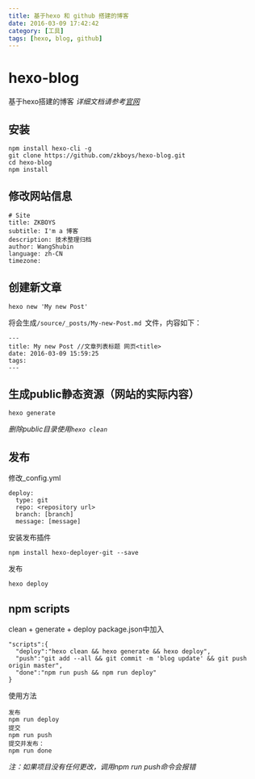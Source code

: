 ```yaml
---
title: 基于hexo 和 github 搭建的博客
date: 2016-03-09 17:42:42
category: [工具]
tags: [hexo, blog, github]
---
```

# hexo-blog
基于hexo搭建的博客 *详细文档请参考[官网](https://hexo.io/)*

## 安装
```shell
npm install hexo-cli -g
git clone https://github.com/zkboys/hexo-blog.git
cd hexo-blog
npm install
```

## 修改网站信息
```
# Site
title: ZKBOYS
subtitle: I'm a 博客
description: 技术整理归档
author: WangShubin
language: zh-CN
timezone:
```

## 创建新文章
```
hexo new 'My new Post'

```
将会生成`/source/_posts/My-new-Post.md `文件，内容如下：
```
---
title: My new Post //文章列表标题 网页<title>
date: 2016-03-09 15:59:25
tags:
---
```
## 生成public静态资源（网站的实际内容）
```
hexo generate
```
*删除public目录使用`hexo clean`*

## 发布
修改_config.yml
```
deploy:
  type: git
  repo: <repository url>
  branch: [branch]
  message: [message]
```
安装发布插件
```
npm install hexo-deployer-git --save
```
发布
```
hexo deploy
```
## npm scripts
clean + generate + deploy
package.json中加入
```
"scripts":{
  "deploy":"hexo clean && hexo generate && hexo deploy",
  "push":"git add --all && git commit -m 'blog update' && git push origin master",
  "done":"npm run push && npm run deploy"
}
```
使用方法
```
发布
npm run deploy
提交
npm run push
提交并发布：
npm run done
```
*注：如果项目没有任何更改，调用npm run push命令会报错*
